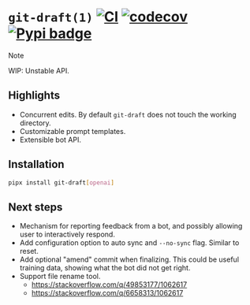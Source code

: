 # `git-draft(1)` [![CI](https://github.com/mtth/git-draft/actions/workflows/ci.yaml/badge.svg)](https://github.com/mtth/git-draft/actions/workflows/ci.yaml) [![codecov](https://codecov.io/gh/mtth/git-draft/graph/badge.svg?token=3OTKAI0FP6)](https://codecov.io/gh/mtth/git-draft) [![Pypi badge](https://badge.fury.io/py/git-draft.svg)](https://pypi.python.org/pypi/git-draft/)

> [!NOTE]
> WIP: Unstable API.


## Highlights

* Concurrent edits. By default `git-draft` does not touch the working directory.
* Customizable prompt templates.
* Extensible bot API.


## Installation

```sh
pipx install git-draft[openai]
```


## Next steps

* Mechanism for reporting feedback from a bot, and possibly allowing user to
  interactively respond.
* Add configuration option to auto sync and `--no-sync` flag. Similar to reset.
* Add optional "amend" commit when finalizing. This could be useful training
  data, showing what the bot did not get right.
* Support file rename tool.
  * https://stackoverflow.com/q/49853177/1062617
  * https://stackoverflow.com/q/6658313/1062617
